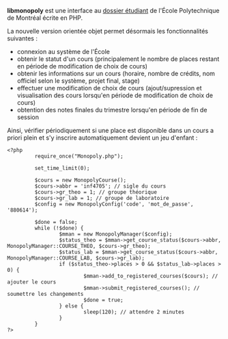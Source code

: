 **libmonopoly** est une interface au [dossier étudiant](http://www.dossier.polymtl.ca/) de l'École Polytechnique de Montréal écrite en PHP.

La nouvelle version orientée objet permet désormais les fonctionnalités suivantes :
  * connexion au système de l'École
  * obtenir le statut d'un cours (principalement le nombre de places restant en période de modification de choix de cours)
  * obtenir les informations sur un cours (horaire, nombre de crédits, nom officiel selon le système, projet final, stage)
  * effectuer une modification de choix de cours (ajout/supression et visualisation des cours lorsqu'en période de modification de choix de cours)
  * obtention des notes finales du trimestre lorsqu'en période de fin de session

Ainsi, vérifier périodiquement si une place est disponible dans un cours a priori plein et s'y inscrire automatiquement devient un jeu d'enfant :

```
<?php
         require_once("Monopoly.php");

         set_time_limit(0);
         
         $cours = new MonopolyCourse();
         $cours->abbr = 'inf4705'; // sigle du cours
         $cours->gr_theo = 1; // groupe théorique
         $cours->gr_lab = 1; // groupe de laboratoire
         $config = new MonopolyConfig('code', 'mot_de_passe', '880614');

         $done = false;
         while (!$done) {
                 $mman = new MonopolyManager($config);
                 $status_theo = $mman->get_course_status($cours->abbr, MonopolyManager::COURSE_THEO, $cours->gr_theo);
                 $status_lab = $mman->get_course_status($cours->abbr, MonopolyManager::COURSE_LAB, $cours->gr_lab);
                 if ($status_theo->places > 0 && $status_lab->places > 0) {
                         $mman->add_to_registered_courses($cours); // ajouter le cours
                         $mman->submit_registered_courses(); // soumettre les changements
                         $done = true;
                 } else {
                         sleep(120); // attendre 2 minutes
                 }
         }
?>
```